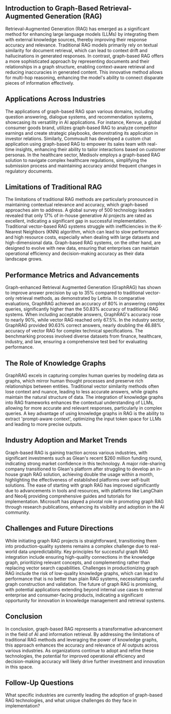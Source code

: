 ## Introduction to Graph-Based Retrieval-Augmented Generation (RAG)
Retrieval-Augmented Generation (RAG) has emerged as a significant method for enhancing large language models (LLMs) by integrating them with external knowledge sources, thereby improving their response accuracy and relevance. Traditional RAG models primarily rely on textual similarity for document retrieval, which can lead to context drift and hallucinations in generated responses. In contrast, graph-based RAG offers a more sophisticated approach by representing documents and their relationships in a graph structure, enabling context-aware retrieval and reducing inaccuracies in generated content. This innovative method allows for multi-hop reasoning, enhancing the model's ability to connect disparate pieces of information effectively.

## Applications Across Industries
The applications of graph-based RAG span various domains, including question answering, dialogue systems, and recommendation systems, showcasing its versatility in AI applications. For instance, Kenvue, a global consumer goods brand, utilizes graph-based RAG to analyze competitor earnings and create strategic playbooks, demonstrating its application in investor relations. Similarly, Commvault has developed a custom chat application using graph-based RAG to empower its sales team with real-time insights, enhancing their ability to tailor interactions based on customer personas. In the healthcare sector, Medisolv employs a graph-based RAG solution to navigate complex healthcare regulations, simplifying the submission process and maintaining accuracy amidst frequent changes in regulatory documents.

## Limitations of Traditional RAG
The limitations of traditional RAG methods are particularly pronounced in maintaining contextual relevance and accuracy, which graph-based approaches aim to address. A global survey of 500 technology leaders revealed that only 17% of in-house generative AI projects are rated as excellent, indicating a significant gap in successful implementation. Traditional vector-based RAG systems struggle with inefficiencies in the K-Nearest Neighbors (KNN) algorithm, which can lead to slow performance and high resource costs, especially when dealing with large datasets and high-dimensional data. Graph-based RAG systems, on the other hand, are designed to evolve with new data, ensuring that enterprises can maintain operational efficiency and decision-making accuracy as their data landscape grows.

## Performance Metrics and Advancements
Graph-enhanced Retrieval Augmented Generation (GraphRAG) has shown to improve answer precision by up to 35% compared to traditional vector-only retrieval methods, as demonstrated by Lettria. In comparative evaluations, GraphRAG achieved an accuracy of 80% in answering complex queries, significantly higher than the 50.83% accuracy of traditional RAG systems. When including acceptable answers, GraphRAG's accuracy rose to nearly 90%, while vector RAG reached only 67.5%. In the industry sector, GraphRAG provided 90.63% correct answers, nearly doubling the 46.88% accuracy of vector RAG for complex technical specifications. The benchmarking process involved diverse datasets from finance, healthcare, industry, and law, ensuring a comprehensive test bed for evaluating performance.

## The Role of Knowledge Graphs
GraphRAG excels in capturing complex human queries by modeling data as graphs, which mirror human thought processes and preserve rich relationships between entities. Traditional vector similarity methods often lose context and nuance, leading to less accurate answers, while graphs maintain the natural structure of data. The integration of knowledge graphs into RAG frameworks enhances the contextual understanding of LLMs, allowing for more accurate and relevant responses, particularly in complex queries. A key advantage of using knowledge graphs in RAG is the ability to extract 'prompt-aware context', optimizing the input token space for LLMs and leading to more precise outputs.

## Industry Adoption and Market Trends
Graph-based RAG is gaining traction across various industries, with significant investments such as Glean's recent $260 million funding round, indicating strong market confidence in this technology. A major ride-sharing company transitioned to Glean's platform after struggling to develop an in-house graph RAG solution, achieving double the usage within a month, highlighting the effectiveness of established platforms over self-built solutions. The ease of starting with graph RAG has improved significantly due to advancements in tools and resources, with platforms like LangChain and Neo4j providing comprehensive guides and tutorials for implementation. Microsoft has played a pivotal role in promoting graph RAG through research publications, enhancing its visibility and adoption in the AI community.

## Challenges and Future Directions
While initiating graph RAG projects is straightforward, transitioning them into production-quality systems remains a complex challenge due to real-world data unpredictability. Key principles for successful graph RAG integration include ensuring high-quality connections in the knowledge graph, prioritizing relevant concepts, and complementing rather than replacing vector search capabilities. Challenges in productionizing graph RAG include the risk of low-quality knowledge graphs, which can lead to performance that is no better than plain RAG systems, necessitating careful graph construction and validation. The future of graph RAG is promising, with potential applications extending beyond internal use cases to external enterprise and consumer-facing products, indicating a significant opportunity for innovation in knowledge management and retrieval systems.

## Conclusion
In conclusion, graph-based RAG represents a transformative advancement in the field of AI and information retrieval. By addressing the limitations of traditional RAG methods and leveraging the power of knowledge graphs, this approach enhances the accuracy and relevance of AI outputs across various industries. As organizations continue to adopt and refine these technologies, the potential for improved operational efficiency and decision-making accuracy will likely drive further investment and innovation in this space.

## Follow-Up Questions
What specific industries are currently leading the adoption of graph-based RAG technologies, and what unique challenges do they face in implementation?